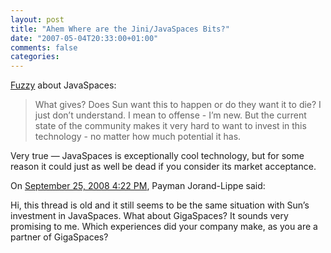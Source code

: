 ```yaml
---
layout: post
title: "Ahem Where are the Jini/JavaSpaces Bits?"
date: "2007-05-04T20:33:00+01:00"
comments: false
categories: 
---
```


<p><a href="http://fuzzypanic.blogspot.com/2007/05/ahem-where-are-jinijavaspaces-bits.html">Fuzzy</a> about JavaSpaces:</p>

<blockquote>
<p>What gives? Does Sun want this to happen or do they want it to die? I just don&#8217;t understand. I mean to offense - I&#8217;m new. But the current state of the community makes it very hard to want to invest in this technology - no matter how much potential it has.</p>
</blockquote>

<p>Very true &#8212; JavaSpaces is exceptionally cool technology, but for some reason it could just as well be dead if you consider its market acceptance.</p>

<section class="comments">



<div class="comment" id="comment-1799">
On <a href="#comment-1799" title="Permalink to this comment">September 25, 2008  4:22 PM</a>, Payman Jorand-Lippe
said:
<p>Hi, this thread is old and it still seems to be the same situation with Sun&#8217;s investment in JavaSpaces.
What about GigaSpaces? It sounds very promising to me.
Which experiences did your company make, as you are a partner of GigaSpaces?</p>


</section>

